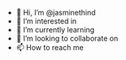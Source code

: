 - 👋 Hi, I’m @jasminethind
- 👀 I’m interested in 
- 🌱 I’m currently learning 
- 💞️ I’m looking to collaborate on
- 📫 How to reach me 

<!---
jasminethind/jasminethind is a ✨ special ✨ repository because its `README.md` (this file) appears on your GitHub profile.
You can click the Preview link to take a look at your changes.
--->
